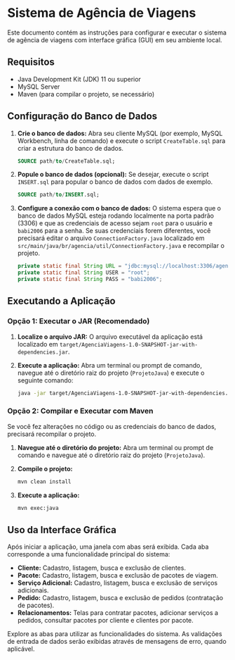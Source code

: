 # Sistema de Agência de Viagens

Este documento contém as instruções para configurar e executar o sistema de agência de viagens com interface gráfica (GUI) em seu ambiente local.

## Requisitos

*   Java Development Kit (JDK) 11 ou superior
*   MySQL Server
*   Maven (para compilar o projeto, se necessário)

## Configuração do Banco de Dados

1.  **Crie o banco de dados:**
    Abra seu cliente MySQL (por exemplo, MySQL Workbench, linha de comando) e execute o script `CreateTable.sql` para criar a estrutura do banco de dados.

    ```sql
    SOURCE path/to/CreateTable.sql;
    ```

2.  **Popule o banco de dados (opcional):**
    Se desejar, execute o script `INSERT.sql` para popular o banco de dados com dados de exemplo.

    ```sql
    SOURCE path/to/INSERT.sql;
    ```

3.  **Configure a conexão com o banco de dados:**
    O sistema espera que o banco de dados MySQL esteja rodando localmente na porta padrão (3306) e que as credenciais de acesso sejam `root` para o usuário e `babi2006` para a senha. Se suas credenciais forem diferentes, você precisará editar o arquivo `ConnectionFactory.java` localizado em `src/main/java/br/agencia/util/ConnectionFactory.java` e recompilar o projeto.

    ```java
    private static final String URL = "jdbc:mysql://localhost:3306/agencia_viagens";
    private static final String USER = "root";
    private static final String PASS = "babi2006";
    ```

## Executando a Aplicação

### Opção 1: Executar o JAR (Recomendado)

1.  **Localize o arquivo JAR:**
    O arquivo executável da aplicação está localizado em `target/AgenciaViagens-1.0-SNAPSHOT-jar-with-dependencies.jar`.

2.  **Execute a aplicação:**
    Abra um terminal ou prompt de comando, navegue até o diretório raiz do projeto (`ProjetoJava`) e execute o seguinte comando:

    ```bash
    java -jar target/AgenciaViagens-1.0-SNAPSHOT-jar-with-dependencies.jar
    ```

### Opção 2: Compilar e Executar com Maven

Se você fez alterações no código ou as credenciais do banco de dados, precisará recompilar o projeto.

1.  **Navegue até o diretório do projeto:**
    Abra um terminal ou prompt de comando e navegue até o diretório raiz do projeto (`ProjetoJava`).

2.  **Compile o projeto:**

    ```bash
    mvn clean install
    ```

3.  **Execute a aplicação:**

    ```bash
    mvn exec:java
    ```

## Uso da Interface Gráfica

Após iniciar a aplicação, uma janela com abas será exibida. Cada aba corresponde a uma funcionalidade principal do sistema:

*   **Cliente:** Cadastro, listagem, busca e exclusão de clientes.
*   **Pacote:** Cadastro, listagem, busca e exclusão de pacotes de viagem.
*   **Serviço Adicional:** Cadastro, listagem, busca e exclusão de serviços adicionais.
*   **Pedido:** Cadastro, listagem, busca e exclusão de pedidos (contratação de pacotes).
*   **Relacionamentos:** Telas para contratar pacotes, adicionar serviços a pedidos, consultar pacotes por cliente e clientes por pacote.

Explore as abas para utilizar as funcionalidades do sistema. As validações de entrada de dados serão exibidas através de mensagens de erro, quando aplicável.


